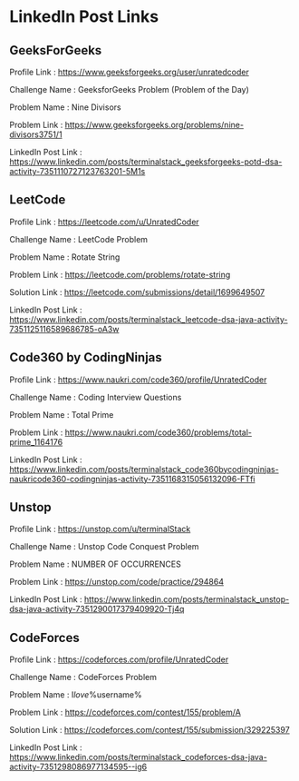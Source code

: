 # LinkedIn Post Links

## GeeksForGeeks

Profile Link : https://www.geeksforgeeks.org/user/unratedcoder

Challenge Name : GeeksforGeeks Problem (Problem of the Day)

Problem Name : Nine Divisors

Problem Link : https://www.geeksforgeeks.org/problems/nine-divisors3751/1

LinkedIn Post Link : https://www.linkedin.com/posts/terminalstack_geeksforgeeks-potd-dsa-activity-7351110727123763201-5M1s

## LeetCode

Profile Link : https://leetcode.com/u/UnratedCoder

Challenge Name : LeetCode Problem

Problem Name : Rotate String

Problem Link : https://leetcode.com/problems/rotate-string

Solution Link : https://leetcode.com/submissions/detail/1699649507

LinkedIn Post Link : https://www.linkedin.com/posts/terminalstack_leetcode-dsa-java-activity-7351125116589686785-oA3w

## Code360 by CodingNinjas

Profile Link : https://www.naukri.com/code360/profile/UnratedCoder

Challenge Name : Coding Interview Questions

Problem Name : Total Prime

Problem Link : https://www.naukri.com/code360/problems/total-prime_1164176

LinkedIn Post Link : https://www.linkedin.com/posts/terminalstack_code360bycodingninjas-naukricode360-codingninjas-activity-7351168315056132096-FTfi

## Unstop

Profile Link : https://unstop.com/u/terminalStack

Challenge Name : Unstop Code Conquest Problem

Problem Name : NUMBER OF OCCURRENCES

Problem Link : https://unstop.com/code/practice/294864

LinkedIn Post Link : https://www.linkedin.com/posts/terminalstack_unstop-dsa-java-activity-7351290017379409920-Tj4q

## CodeForces

Profile Link : https://codeforces.com/profile/UnratedCoder

Challenge Name : CodeForces Problem

Problem Name : I*love*\%username\%

Problem Link : https://codeforces.com/contest/155/problem/A

Solution Link : https://codeforces.com/contest/155/submission/329225397

LinkedIn Post Link : https://www.linkedin.com/posts/terminalstack_codeforces-dsa-java-activity-7351298086977134595--ig6
